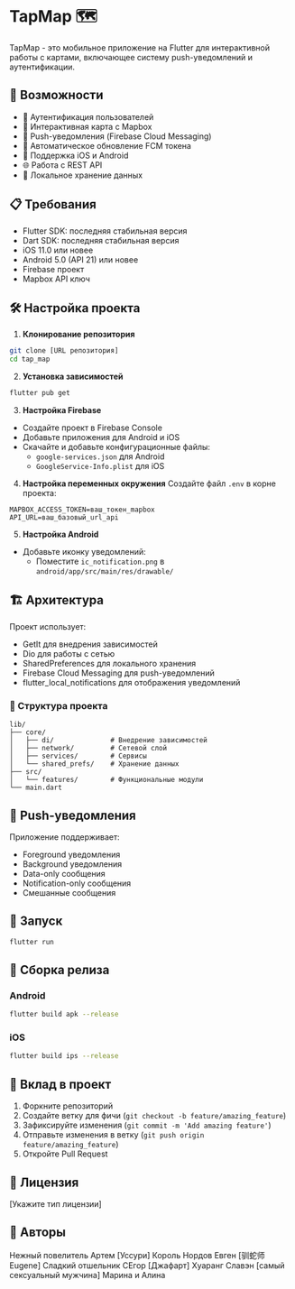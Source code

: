 # TapMap 🗺️

TapMap - это мобильное приложение на Flutter для интерактивной работы с картами, включающее систему push-уведомлений и аутентификации.

## 🚀 Возможности

- 🔐 Аутентификация пользователей
- 📍 Интерактивная карта с Mapbox
- 🔔 Push-уведомления (Firebase Cloud Messaging)
- 🔄 Автоматическое обновление FCM токена
- 📱 Поддержка iOS и Android
- 🌐 Работа с REST API
- 💾 Локальное хранение данных

## 📋 Требования

- Flutter SDK: последняя стабильная версия
- Dart SDK: последняя стабильная версия
- iOS 11.0 или новее
- Android 5.0 (API 21) или новее
- Firebase проект
- Mapbox API ключ

## 🛠️ Настройка проекта

1. **Клонирование репозитория**
```bash
git clone [URL репозитория]
cd tap_map
```

2. **Установка зависимостей**
```bash
flutter pub get
```

3. **Настройка Firebase**
- Создайте проект в Firebase Console
- Добавьте приложения для Android и iOS
- Скачайте и добавьте конфигурационные файлы:
  - `google-services.json` для Android
  - `GoogleService-Info.plist` для iOS

4. **Настройка переменных окружения**
Создайте файл `.env` в корне проекта:
```env
MAPBOX_ACCESS_TOKEN=ваш_токен_mapbox
API_URL=ваш_базовый_url_api
```

5. **Настройка Android**
- Добавьте иконку уведомлений:
  - Поместите `ic_notification.png` в `android/app/src/main/res/drawable/`

## 🏗️ Архитектура

Проект использует:
- GetIt для внедрения зависимостей
- Dio для работы с сетью
- SharedPreferences для локального хранения
- Firebase Cloud Messaging для push-уведомлений
- flutter_local_notifications для отображения уведомлений

### 📂 Структура проекта

```
lib/
├── core/
│   ├── di/              # Внедрение зависимостей
│   ├── network/         # Сетевой слой
│   ├── services/        # Сервисы
│   └── shared_prefs/    # Хранение данных
├── src/
│   └── features/        # Функциональные модули
└── main.dart
```

## 🔔 Push-уведомления

Приложение поддерживает:
- Foreground уведомления
- Background уведомления
- Data-only сообщения
- Notification-only сообщения
- Смешанные сообщения

## 🚀 Запуск

```bash
flutter run
```

## 📱 Сборка релиза

### Android
```bash
flutter build apk --release
```

### iOS
```bash
flutter build ips --release
```

## 🤝 Вклад в проект

1. Форкните репозиторий
2. Создайте ветку для фичи (`git checkout -b feature/amazing_feature`)
3. Зафиксируйте изменения (`git commit -m 'Add amazing feature'`)
4. Отправьте изменения в ветку (`git push origin feature/amazing_feature`)
5. Откройте Pull Request

## 📄 Лицензия

[Укажите тип лицензии]

## 👥 Авторы

Нежный повелитель Артем [Уссури]
Король Нордов Евген [驯蛇师Eugene]
Сладкий отшельник СЕгор [Джафарт]
Хуаранг Славэн [самый сексуальный мужчина]
Марина и Алина

